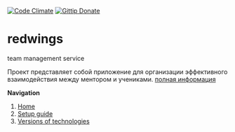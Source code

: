[![Code Climate](https://codeclimate.com/github/kiev-ruby/redwings/badges/gpa.svg)](https://codeclimate.com/github/kiev-ruby/redwings)
[![Gittip Donate](http://img.shields.io/gittip/beornborn.png)](https://www.gittip.com/beornborn/ "Support Open Source Development w/ Gittip")

# redwings
team management service

Проект представляет собой приложение для организации эффективного взаимодействия между ментором и учениками. [полная информация](https://github.com/kiev-ruby/redwings/wiki)

**Navigation**

1. [Home](https://github.com/kiev-ruby/redwings/wiki)
2. [Setup guide](https://github.com/kiev-ruby/redwings/wiki/Setup-guide)
3. [Versions of technologies](https://github.com/kiev-ruby/redwings/wiki/Versions-of-technologies)

